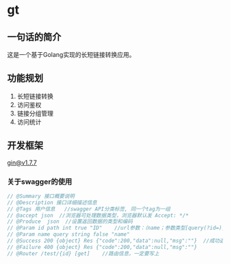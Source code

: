 # gt
## 一句话的简介
这是一个基于Golang实现的长短链接转换应用。
## 功能规划
1. 长短链接转换
2. 访问鉴权
3. 链接分组管理
4. 访问统计
## 开发框架
gin@v1.7.7

### 关于swagger的使用

```go
// @Summary 接口概要说明
// @Description 接口详细描述信息
// @Tags 用户信息   //swagger API分类标签, 同一个tag为一组
// @accept json  //浏览器可处理数据类型，浏览器默认发 Accept: */*
// @Produce  json  //设置返回数据的类型和编码
// @Param id path int true "ID"    //url参数：（name；参数类型[query(?id=),path(/123)]；数据类型；required；参数描述）
// @Param name query string false "name"
// @Success 200 {object} Res {"code":200,"data":null,"msg":""}  //成功返回的数据结构， 最后是示例
// @Failure 400 {object} Res {"code":200,"data":null,"msg":""}
// @Router /test/{id} [get]    //路由信息，一定要写上
```

